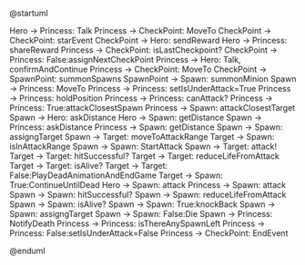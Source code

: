 @startuml

Hero -> Princess: Talk
Princess -> CheckPoint: MoveTo
CheckPoint -> CheckPoint: starEvent
CheckPoint -> Hero: sendReward
Hero -> Princess: shareReward
Princess -> CheckPoint: isLastCheckpoint?
CheckPoint -> Princess: False:assignNextCheckPoint
Princess -> Hero: Talk, confirmAndContinue
Princess -> CheckPoint: MoveTo
CheckPoint -> SpawnPoint: summonSpawns
SpawnPoint -> Spawn: summonMinion
Spawn -> Princess: MoveTo
Princess -> Princess: setIsUnderAttack=True
Princess -> Princess: holdPosition
Princess -> Princess: canAttack?
Princess -> Princess: True:attackClosestSpawn
Princess -> Spawn: attackClosestTarget
Spawn -> Hero: askDistance
Hero -> Spawn: getDistance
Spawn -> Princess: askDistance
Princess -> Spawn: getDistance
Spawn -> Spawn: assigngTarget
Spawn -> Target: moveToAttackRange
Target -> Spawn: isInAttackRange
Spawn -> Spawn: StartAttack
Spawn -> Target: attack!
Target -> Target: hitSuccessful?
Target -> Target: reduceLifeFromAttack
Target -> Target: isAlive?
Target -> Target: False:PlayDeadAnimationAndEndGame
Target -> Spawn: True:ContinueUntilDead
Hero -> Spawn: attack
Princess -> Spawn: attack
Spawn -> Spawn: hitSuccessful?
Spawn -> Spawn: reduceLifeFromAttack
Spawn -> Spawn: isAlive?
Spawn -> Spawn: True:knockBack
Spawn -> Spawn: assigngTarget
Spawn -> Spawn: False:Die
Spawn -> Princess: NotifyDeath
Princess -> Princess: isThereAnySpawnLeft
Princess -> Princess: False:setIsUnderAttack=False
Princess -> CheckPoint: EndEvent

@enduml
